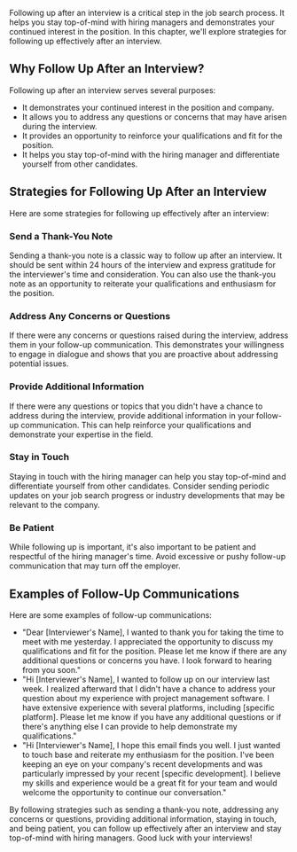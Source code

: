 
Following up after an interview is a critical step in the job search process. It helps you stay top-of-mind with hiring managers and demonstrates your continued interest in the position. In this chapter, we'll explore strategies for following up effectively after an interview.

Why Follow Up After an Interview?
---------------------------------

Following up after an interview serves several purposes:

* It demonstrates your continued interest in the position and company.
* It allows you to address any questions or concerns that may have arisen during the interview.
* It provides an opportunity to reinforce your qualifications and fit for the position.
* It helps you stay top-of-mind with the hiring manager and differentiate yourself from other candidates.

Strategies for Following Up After an Interview
----------------------------------------------

Here are some strategies for following up effectively after an interview:

### Send a Thank-You Note

Sending a thank-you note is a classic way to follow up after an interview. It should be sent within 24 hours of the interview and express gratitude for the interviewer's time and consideration. You can also use the thank-you note as an opportunity to reiterate your qualifications and enthusiasm for the position.

### Address Any Concerns or Questions

If there were any concerns or questions raised during the interview, address them in your follow-up communication. This demonstrates your willingness to engage in dialogue and shows that you are proactive about addressing potential issues.

### Provide Additional Information

If there were any questions or topics that you didn't have a chance to address during the interview, provide additional information in your follow-up communication. This can help reinforce your qualifications and demonstrate your expertise in the field.

### Stay in Touch

Staying in touch with the hiring manager can help you stay top-of-mind and differentiate yourself from other candidates. Consider sending periodic updates on your job search progress or industry developments that may be relevant to the company.

### Be Patient

While following up is important, it's also important to be patient and respectful of the hiring manager's time. Avoid excessive or pushy follow-up communication that may turn off the employer.

Examples of Follow-Up Communications
------------------------------------

Here are some examples of follow-up communications:

* "Dear \[Interviewer's Name\], I wanted to thank you for taking the time to meet with me yesterday. I appreciated the opportunity to discuss my qualifications and fit for the position. Please let me know if there are any additional questions or concerns you have. I look forward to hearing from you soon."
* "Hi \[Interviewer's Name\], I wanted to follow up on our interview last week. I realized afterward that I didn't have a chance to address your question about my experience with project management software. I have extensive experience with several platforms, including \[specific platform\]. Please let me know if you have any additional questions or if there's anything else I can provide to help demonstrate my qualifications."
* "Hi \[Interviewer's Name\], I hope this email finds you well. I just wanted to touch base and reiterate my enthusiasm for the position. I've been keeping an eye on your company's recent developments and was particularly impressed by your recent \[specific development\]. I believe my skills and experience would be a great fit for your team and would welcome the opportunity to continue our conversation."

By following strategies such as sending a thank-you note, addressing any concerns or questions, providing additional information, staying in touch, and being patient, you can follow up effectively after an interview and stay top-of-mind with hiring managers. Good luck with your interviews!
